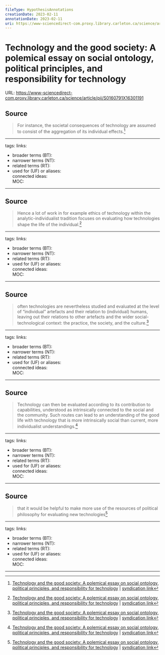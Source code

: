 ```yaml
---
fileType: HypothesisAnnotations
creationDate: 2023-02-11 
annotationDate: 2023-02-11
uri: https://www-sciencedirect-com.proxy.library.carleton.ca/science/article/pii/S0160791X16301191
---
```

# Technology and the good society: A polemical essay on social ontology, political principles, and responsibility for technology
URL: https://www-sciencedirect-com.proxy.library.carleton.ca/science/article/pii/S0160791X16301191

## Source 
> For instance, the societal consequences of technology are assumed to consist of the aggregation of its individual effects.[^1]

[^1]: [Technology and the good society: A polemical essay on social ontology, political principles, and responsibility for technology](https://www-sciencedirect-com.proxy.library.carleton.ca/science/article/pii/S0160791X16301191) | [syndication link](tk) 

---
tags: 
links:  
- broader terms (BT):  
- narrower terms (NT):  
- related terms (RT):  
- used for (UF) or aliases:  
connected ideas:  
MOC:  

---
## Source 
> Hence a lot of work in for example ethics of technology within the analytic-individualist tradition focuses on evaluating how technologies shape the life of the individual.[^1]

[^1]: [Technology and the good society: A polemical essay on social ontology, political principles, and responsibility for technology](https://www-sciencedirect-com.proxy.library.carleton.ca/science/article/pii/S0160791X16301191) | [syndication link](tk) 

---
tags: 
links:  
- broader terms (BT):  
- narrower terms (NT):  
- related terms (RT):  
- used for (UF) or aliases:  
connected ideas:  
MOC:  

---
## Source 
> often technologies are nevertheless studied and evaluated at the level of “individual” artefacts and their relation to (individual) humans, leaving out their relations to other artefacts and the wider social-technological context: the practice, the society, and the culture.[^1]

[^1]: [Technology and the good society: A polemical essay on social ontology, political principles, and responsibility for technology](https://www-sciencedirect-com.proxy.library.carleton.ca/science/article/pii/S0160791X16301191) | [syndication link](tk) 

---
tags: 
links:  
- broader terms (BT):  
- narrower terms (NT):  
- related terms (RT):  
- used for (UF) or aliases:  
connected ideas:  
MOC:  

---
## Source 
> Technology can then be evaluated according to its contribution to capabilities, understood as intrinsically connected to the social and the community. Such routes can lead to an understanding of the good life with technology that is more intrinsically social than current, more individualist understandings.[^1]

[^1]: [Technology and the good society: A polemical essay on social ontology, political principles, and responsibility for technology](https://www-sciencedirect-com.proxy.library.carleton.ca/science/article/pii/S0160791X16301191) | [syndication link](tk) 

---
tags: 
links:  
- broader terms (BT):  
- narrower terms (NT):  
- related terms (RT):  
- used for (UF) or aliases:  
connected ideas:  
MOC:  

---
## Source 
> that it would be helpful to make more use of the resources of political philosophy for evaluating new technologies[^1]

[^1]: [Technology and the good society: A polemical essay on social ontology, political principles, and responsibility for technology](https://www-sciencedirect-com.proxy.library.carleton.ca/science/article/pii/S0160791X16301191) | [syndication link](tk) 

---
tags: 
links:  
- broader terms (BT):  
- narrower terms (NT):  
- related terms (RT):  
- used for (UF) or aliases:  
connected ideas:  
MOC:  

---
